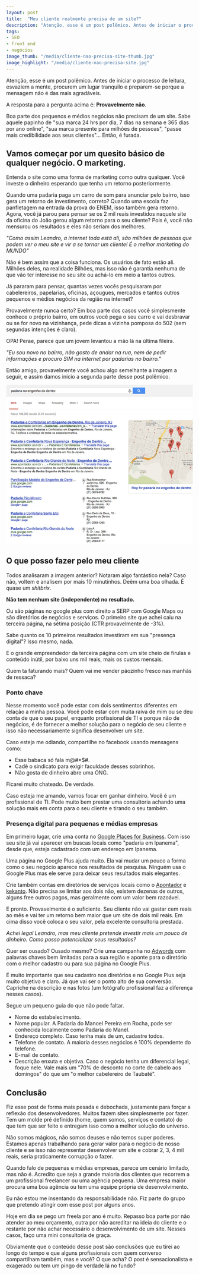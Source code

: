 ```yaml
---
layout: post
title:  "Meu cliente realmente precisa de um site?"
description: "Atenção, esse é um post polêmico. Antes de iniciar o processo de leitura, esvazie a mente, procure um lugar tranquilo e preparesse porque a mensagem não é das mais agradáveis."
tags: 
- SEO
- front end
- negócios
image_thumb: "/media/cliente-nao-precisa-site-thumb.jpg"
image_highlight: "/media/cliente-nao-precisa-site.jpg"
---
```


Atenção, esse é um post polêmico. Antes de iniciar o processo de leitura, esvaziem a mente, procurem um lugar tranquilo e preparem-se porque a mensagem não é das mais agradáveis.

A resposta para a pergunta acima é: **Provavelmente não**.

<!--more-->

Boa parte dos pequenos e médios negócios não precisam de um site. Sabe aquele papinho de "sua marca 24 hrs por dia, 7 dias na semana e 365 dias por ano online", "sua marca presente para milhões de pessoas", "passe mais credibilidade aos seus clientes"... Então, é furada.

## Vamos começar por um quesito básico de qualquer negócio. O marketing.

Entenda o site como uma forma de marketing como outra qualquer. Você investe o dinheiro esperando que tenha um retorno posteriormente. 

Quando uma padaria paga um carro de som para anunciar pelo bairro, isso gera um retorno de investimento, correto? Quando uma escola faz panfletagem na entrada da prova do ENEM, isso também gera retorno. Agora, você já parou para pensar se os 2 mil reais investidos naquele site da oficina do João gerou algum retorno para o seu cliente? Pois é, você não mensurou os resultados e eles não seriam dos melhores.

*"Como assim Leandro, a internet toda está ali, são milhões de pessoas que podem ver o meu site e vir a se tornar um cliente! É o melhor marketing do MUNDO"*

Não é bem assim que a coisa funciona. Os usuários de fato estão ali. Milhões deles, na realidade Bilhões, mas isso não é garantia nenhuma de que vão ter interesse no seu site ou achá-lo em meio a tantos outros.

Já pararam para pensar, quantas vezes vocês pesquisaram por cabelereiros, papelarias, oficinas, açougues, mercados e tantos outros pequenos e médios negócios da região na internet? 

Provavelmente nunca certo? Em boa parte dos casos você simplesmente conhece o próprio bairro, em outros você pega o seu carro e vai desbravar ou se for novo na vizinhança, pede dicas a vizinha pomposa do 502 (sem segundas intenções é claro).

OPA! Perae, parece que um jovem levantou a mão lá na última fileira.

*"Eu sou novo no bairro, não gosto de andar na rua, nem de pedir informações e procuro SIM na internet por padarias no bairro."*

Então amigo, provavelmente você achou algo semelhante a imagem a seguir, e assim damos início a segunda parte desse post polêmico.

![SERP padaria](/media/busca-padaria.jpg)

## O que posso fazer pelo meu cliente

Todos analisaram a imagem anterior? Notaram algo fantástico nela? Caso não, voltem e analisem por mais 10 minutinhos. Deêm uma boa olhada. É quase um *shitbrix*.

**Não tem nenhum site (independente) no resultado.**

Ou são páginas no google plus com direito a SERP com Google Maps ou são diretórios de negócios e serviços. O primeiro site que achei caiu na terceira página, na sétima posição (CTR provavelmente de -3%).

Sabe quanto os 10 primeiros resultados investiram em sua "presença digital"? Isso mesmo, nada. 

E o grande empreendedor da terceira página com um site cheio de firulas e conteúdo inútil, por baixo uns mil reais, mais os custos mensais.

Quem ta faturando mais? Quem vai me vender pãozinho fresco nas manhãs de ressaca?

### Ponto chave

Nesse momento você pode estar com dois sentimentos diferentes em relação a minha pessoa. Você pode estar com muita raiva de mim ou se deu conta de que o seu papel, enquanto profissional de TI e porque não de negócios, é de fornecer a melhor solução para o negócio de seu cliente e isso não necessariamente significa desenvolver um site.

Caso esteja me odiando, compartilhe no facebook usando mensagens como:
- Esse babaca só fala m@#*$#.
- Cadê o sindicato para exigir faculdade desses sobrinhos.
- Não gosta de dinheiro abre uma ONG.

Ficarei muito chateado. De verdade.

Caso esteja me amando, vamos focar em ganhar dinheiro. Você é um profissional de TI. Pode muito bem prestar uma consultoria achando uma solução mais em conta para o seu cliente e tirando o seu também.

### Presença digital para pequenas e médias empresas

Em primeiro lugar, crie uma conta no [Google Places for Business](https://www.google.com/business/placesforbusiness/). Com isso seu site já vai aparecer em buscas locais como "padaria em Ipanema", desde que, esteja cadastrado com um endereço em Ipanema.

Uma página no Google Plus ajuda muito. Ela vai mudar um pouco a forma como o seu negócio aparece nos resultados de pesquisa. Ninguém usa o Google Plus mas ele serve para deixar seus resultados mais elegantes.

Crie também contas em diretórios de serviços locais como o [Apontador](http://www.apontador.com.br/) e [kekanto](http://br.kekanto.com/). Não precisa se limitar aos dois não, existem dezenas de outros, alguns free outros pagos, mas geralmente com um valor bem razoável.

E pronto. Provavelmente é o suficiente. Seu cliente não vai gastar cem reais ao mês e vai ter um retorno bem maior que um site de dois mil reais. Em cima disso você coloca o seu valor, pela excelente consultoria prestada.

*Achei legal Leandro, mas meu cliente pretende investir mais um pouco de dinheiro. Como posso potencializar seus resultados?*

Quer ser ousado? Ousado mesmo? Crie uma campanha no [Adwords](http://www.google.com/adwords/) com palavras chaves bem limitadas para a sua região e aponte para o diretório com o melhor cadastro ou para sua página no Google Plus.

É muito importante que seu cadastro nos diretórios e no Google Plus seja muito objetivo e claro. Já que vai ser o ponto alto de sua conversão. Capriche na descrição e nas fotos (um fotógrafo profissional faz a diferença nesses casos).

Segue um pequeno guia do que não pode faltar.
- Nome do estabelecimento.
- Nome popular. A Padaria do Manoel Pereira em Rocha, pode ser conhecida localmente como Padaria do Manel.
- Endereço completo. Caso tenha mais de um, cadastre todos.
- Telefone de contato. A maioria desses negócios é 100% dependente do telefone.
- E-mail de contato.
- Descrição enxuta e objetiva. Caso o negócio tenha um diferencial legal, foque nele. Vale mais um "70% de desconto no corte de cabelo aos domingos" do que um "o melhor cabelereiro de Taubaté".

## Conclusão

Fiz esse post de forma mais pesada e debochada, justamente para forçar a reflexão dos desenvolvedores. Muitos fazem sites simplesmente por fazer. Tem um molde pré definido (home, quem somos, serviços e contato) do que tem que ser feito e entregam isso como a melhor solução do universo.

Não somos mágicos, não somos deuses e não temos super poderes. Estamos apenas trabalhando para gerar valor para o negócio de nosso cliente e se isso não representar desenvolver um site e cobrar 2, 3, 4 mil reais, seria praticamente corrupção o fazer.

Quando falo de pequenas e médias empresas, parece um cenário limitado, mas não é. Acredito que seja a grande maioria dos clientes que recorrem a um profissional freelancer ou uma agência pequena. Uma empresa maior procura uma boa agência ou tem uma equipe própria de desenvolvimento.

Eu não estou me insentando da responsabilidade não. Fiz parte do grupo que pretendo atingir com esse post por alguns anos.

Hoje em dia se pego um freela por ano é muito. Repasso boa parte por não atender ao meu orçamento, outra por não acreditar na ideia do cliente e o restante por não achar necessário o desenvolvimento de um site. Nesses casos, faço uma mini consultoria de graça.

Obviamente que o conteúdo desse post são conclusões que eu tirei ao longo do tempo e que alguns profissionais com quem converso compartilham também, mas e você? O que acha? O post é sensacionalista e exagerado ou tem um pingo de verdade lá no fundo?